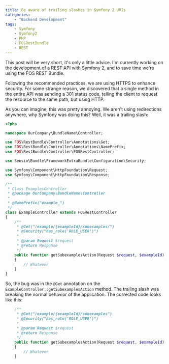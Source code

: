 ```yaml
---
title: Be aware of trailing slashes in Symfony 2 URIs
categories:
    - "Backend Development"
tags:
    - Symfony
    - Symfony2
    - PHP
    - FOSRestBundle
    - REST
---
```


This post will be very short, it's only a little advice. I'm currently working
on the development of a REST API with Symfony 2, and to save time we're using
the FOS REST Bundle.

Following the recommended practices, we are using HTTPS to enhance security. For
some strange reason, we discovered that a single method in the entire API was
sending a 301 status code, telling the client to request the resource to the
same path, but using HTTP.

As you can imagine, this was pretty annoying. We aren't using redirections
anywhere, why Symfony was doing this? Well, it was a trailing slash:

```php
<?php

namespace OurCompany\BundleName\Controller;

use FOS\RestBundle\Controller\Annotations\Get;
use FOS\RestBundle\Controller\Annotations\NamePrefix;
use FOS\RestBundle\Controller\FOSRestController;

use Sensio\Bundle\FrameworkExtraBundle\Configuration\Security;

use Symfony\Component\HttpFoundation\Request;
use Symfony\Component\HttpFoundation\Response;

/**
 * Class ExamplesController
 * @package OurCompany\BundleName\Controller
 *
 * @NamePrefix("example_")
 */
class ExampleController extends FOSRestController
{
    /**
     * @Get("/example/{exampleId}/subexamples/")
     * @Security("has_role('ROLE_USER')")
     *
     * @param Request $request
     * @return Response
     */
    public function getSubexamplesAction(Request $request, $exampleId)
    {
        // Whatever
    }
}

```

So, the bug was in the `@Get` annotation on the
`ExampleController::getSubexamplesAction` method. The trailing slash was
breaking the normal behavior of the application. The corrected code looks like
this:

```php
    /**
     * @Get("/example/{exampleId}/subexamples")
     * @Security("has_role('ROLE_USER')")
     *
     * @param Request $request
     * @return Response
     */
    public function getSubexamplesAction(Request $request, $exampleId)
    {
        // Whatever
    }
```
